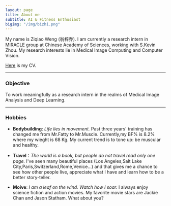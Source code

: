 ```yaml
---
layout: page
title: About me
subtitle: AI & Fitness Enthusiast
bigimg: "/img/bizhi.png"
---
```

<link rel="stylesheet" href="D:/MarkDown/cmd_markdown_win64/cmd_markdown_win64/font-awesome-4.7.0/font-awesome-4.7.0/css/font-awesome.min.css">
<i class="fa fa-graduation-cap"></i>
My name is Ziqiao Weng (翁梓乔). 
I am currently a research intern in MIRACLE group at Chinese Academy of Sciences, working with S.Kevin Zhou. 
My research interests lie in Medical Image Computing and Computer Vision.
<br>


[Here](CV_2020.pdf) is my CV.

---
### <i class="fa fa-universal-access"></i> Objective
To work meaningfully as a research intern in the realms of Medical Image Analysis and Deep Learning. 

---

### <i class="fa fa-gittip"></i> Hobbies

- **Bodybuilding**: *Life lies in movement.* Past three years' training has changed me from Mr.Fatty to Mr.Muscle. Currently,my BF% is 8.2% where my wieght is 68 Kg. My current trend is to tone up: be muscular and healthy.

- **Travel**：*The world is a book, but people do not travel read only one page.* I've seen many beautiful places (Los Angeles,Salt Lake City,Paris,Switzerland,Rome,Venice...) and that gives me a chance to see how other people live, appreciate what I have and learn how to be a better story-teller.

- **Moive**: *I am a leaf on the wind. Watch how I soar.* I always enjoy science fiction and action movies. My favorite movie stars are Jackie Chan and Jason Statham. What about you?


